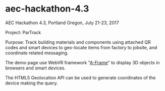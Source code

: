 # aec-hackathon-4.3

AEC Hackathon 4.3, Portland Oregon, July 21-23, 2017

Project:  ParTrack

Purpose:  Track building materials and components using attached QR codes and smart devices to geo-locate items from factory to jobsite, and coordinate related messaging.

The demo page use WebVR framework "[A-Frame](https://aframe.io)" to display 3D objects in browsers and smart devices.

The HTML5 Geolocation API can be used to generate coordinates of the device making the query.

